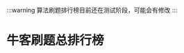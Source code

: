 <script setup>
import CustomComponent from '/components/nowcoderRankAll.vue'
console.log(CustomComponent)

</script>

:::warning
算法刷题排行榜目前还在测试阶段，可能会有修改
:::
# 牛客刷题总排行榜

<CustomComponent />